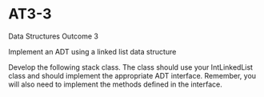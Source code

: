 # AT3-3
Data Structures Outcome 3

Implement an ADT using a linked list data structure

Develop the following stack class. The class should use your IntLinkedList class and should implement the 
appropriate ADT interface.
Remember, you will also need to implement the methods defined in the interface.
